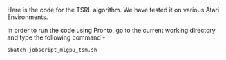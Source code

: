 Here is the code for the TSRL algorithm. We have tested it on various Atari Environments.

In order to run the code using Pronto, go to the current working directory and type the following command - 

```
sbatch jobscript_mlgpu_tsm.sh
```
